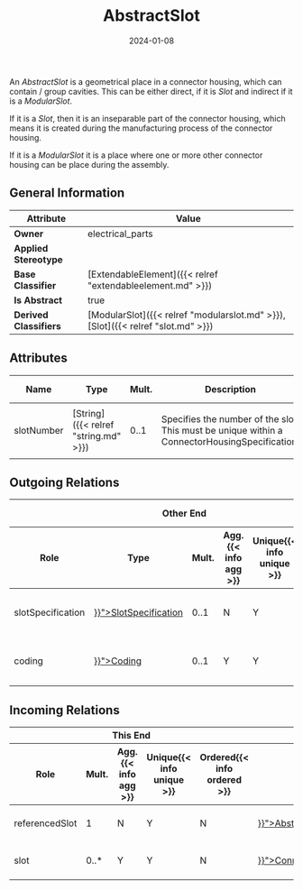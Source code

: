 ﻿---
title: AbstractSlot
toc: false
type: specs
date: "2024-01-08"
draft: false
specification: VEC
version: 2.1.0
documentType: "Recommendation"
elementType: Class
classes:
  - AbstractSlot
menu_name: vec-2.1.0
---
<p> An <i>AbstractSlot</i> is a geometrical place in a connector housing, which can contain / group cavities. This can be either direct, if it is <i>Slot</i> and indirect if it is a <i>ModularSlot</i>.      </p>      <p> If it is a <i>Slot</i>, then it is an inseparable part of the connector housing, which means it is created during the manufacturing process of the connector housing.      </p>      <p> If it is a <i>ModularSlot</i> it is a place where one or more other connector housing can be place during the assembly.      </p>

## General Information

| Attribute               | Value |
|-------------------------|-------|
| **Owner**               | electrical_parts |
| **Applied Stereotype**  |   |
| **Base Classifier**     | [ExtendableElement]({{< relref "extendableelement.md" >}})<br/>  |
| **Is Abstract**         | true |
| **Derived Classifiers** | [ModularSlot]({{< relref "modularslot.md" >}}), [Slot]({{< relref "slot.md" >}}) |

## Attributes
|  Name  |  Type  |  Mult.  |  Description  |  Owning Classifier  |
|--------|--------|---------|---------------|--------------|
|slotNumber| [String]({{< relref "string.md" >}}) | 0..1 | <p>Specifies the number of the slot. This must be unique within a ConnectorHousingSpecification.  </p> | [AbstractSlot]({{< relref "abstractslot.md" >}}) |

## Outgoing Relations
<table>
    <thead>
        <tr>
           <th colspan="6">Other End</th>
           <th colspan="1">This End</th>
           <th colspan="1">General</th>
        </tr>
        <tr>
           <th>Role</th>
           <th>Type</th>
           <th>Mult.</th>
           <th>Agg.{{< info agg >}}</th>
           <th>Unique{{< info unique >}}</th>
           <th>Ordered{{< info ordered >}}</th>
           <th>Mult.</th>
           <th>Description</th>
        </tr>
    <thead>
    <tbody>
    <tr>
        <td>slotSpecification</td>
        <td><a href="{{< relref "slotspecification.md" >}}">SlotSpecification</a></td>
        <td>0..1</td>
        <td>N</td>
        <td>Y</td>
        <td>N</td>
        <td>0..*</td>
        <td>References the SlotSpecification that is satisfied by the slot.</td>
    </tr>
    <tr>
        <td>coding</td>
        <td><a href="{{< relref "coding.md" >}}">Coding</a></td>
        <td>0..1</td>
        <td>Y</td>
        <td>Y</td>
        <td>N</td>
        <td>0..1</td>
        <td>Defines coding of the slot that is satisfied by the Slot.</td>
    </tr>
    </tbody>
</table>

##  Incoming Relations
<table>
    <thead>
        <tr>
           <th colspan="5">This End</th>
           <th colspan="2">Other End</th>
           <th colspan="1">General</th>
        </tr>
        <tr>
           <th>Role</th>
           <th>Mult.</th>
           <th>Agg.{{< info agg >}}</th>
           <th>Unique{{< info unique >}}</th>
           <th>Ordered{{< info ordered >}}</th>
           <th>Type</th>
           <th>Mult.</th>
           <th>Description</th>
        </tr>
    <thead>
    <tbody>
    <tr>
        <td>referencedSlot</td>
        <td>1</td>
        <td>N</td>
        <td>Y</td>
        <td>N</td>
        <td><a href="{{< relref "abstractslotreference.md" >}}">AbstractSlotReference</a></td>
        <td>0..*</td>
        <td>Points to the slot referenced by the slot reference.</td>
    </tr>
    <tr>
        <td>slot</td>
        <td>0..*</td>
        <td>Y</td>
        <td>Y</td>
        <td>N</td>
        <td><a href="{{< relref "connectorhousingspecification.md" >}}">ConnectorHousingSpecification</a></td>
        <td>1</td>
        <td>Specifies the slots forming the ConnectorHousing.</td>
    </tr>
    </tbody>
</table>



